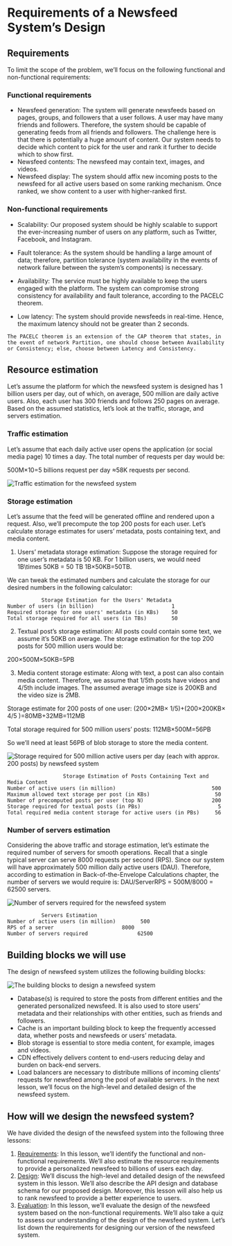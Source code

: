 # Requirements of a Newsfeed System’s Design
## Requirements
To limit the scope of the problem, we’ll focus on the following functional and non-functional requirements:

### Functional requirements
- Newsfeed generation: The system will generate newsfeeds based on pages, groups, and followers that a user follows. A user may have many friends and followers. Therefore, the system should be capable of generating feeds from all friends and followers. The challenge here is that there is potentially a huge amount of content. Our system needs to decide which content to pick for the user and rank it further to decide which to show first.
- Newsfeed contents: The newsfeed may contain text, images, and videos.
- Newsfeed display: The system should affix new incoming posts to the newsfeed for all active users based on some ranking mechanism. Once ranked, we show content to a user with higher-ranked first.

### Non-functional requirements
- Scalability: Our proposed system should be highly scalable to support the ever-increasing number of users on any platform, such as Twitter, Facebook, and Instagram.

- Fault tolerance: As the system should be handling a large amount of data; therefore, partition tolerance (system availability in the events of network failure between the system’s components) is necessary.

- Availability: The service must be highly available to keep the users engaged with the platform. The system can compromise strong consistency for availability and fault tolerance, according to the PACELC theorem.

- Low latency: The system should provide newsfeeds in real-time. Hence, the maximum latency should not be greater than 2 seconds.

```
The PACELC theorem is an extension of the CAP theorem that states, in the event of network Partition, one should choose between Availability or Consistency; else, choose between Latency and Consistency.
```

## Resource estimation
Let’s assume the platform for which the newsfeed system is designed has 1 billion users per day, out of which, on average, 500 million are daily active users. Also, each user has 300 friends and follows 250 pages on average. Based on the assumed statistics, let’s look at the traffic, storage, and servers estimation.

### Traffic estimation
Let’s assume that each daily active user opens the application (or social media page) 10 times a day. The total number of requests per day would be:

500M×10=5 billions request per day ≈58K requests per second.

![Traffic estimation for the newsfeed system](./traffic.jpg)

### Storage estimation
Let’s assume that the feed will be generated offline and rendered upon a request. Also, we’ll precompute the top 200 posts for each user. Let’s calculate storage estimates for users’ metadata, posts containing text, and media content.

1. Users’ metadata storage estimation: Suppose the storage required for one user’s metadata is 50 KB. For 1 billion users, we would need 1B\times 50KB = 50 TB
1B×50KB=50TB.

We can tweak the estimated numbers and calculate the storage for our desired numbers in the following calculator:
```
           Storage Estimation for the Users' Metadata
Number of users (in billion)	                     1
Required storage for one users' metadata (in KBs)    50
Total storage required for all users (in TBs)        50
```

2. Textual post’s storage estimation: All posts could contain some text, we assume it’s 50KB on average. The storage estimation for the top 200 posts for 500 million users would be:

200×500M×50KB=5PB

3. Media content storage estimate: Along with text, a post can also contain media content. Therefore, we assume that 1/5th posts have videos and 4/5th include images. The assumed average image size is 200KB and the video size is 2MB.

Storage estimate for 200 posts of one user: (200×2MB× 1/5)+(200×200KB× 4/5 )=80MB+32MB=112MB

Total storage required for 500 million users’ posts: 112MB×500M=56PB

So we’ll need at least 56PB of blob storage to store the media content.

![Storage required for 500 million active users per day (each with approx. 200 posts) by newsfeed system](./storage.jpg)

```
                  Storage Estimation of Posts Containing Text and Media Content
Number of active users (in million)                               500
Maximum allowed text storage per post (in KBs)                     50
Number of precomputed posts per user (top N)                      200
Storage required for textual posts (in PBs)                         5
Total required media content storage for active users (in PBs)     56
```

### Number of servers estimation
Considering the above traffic and storage estimation, let’s estimate the required number of servers for smooth operations. Recall that a single typical server can serve 8000 requests per second (RPS). Since our system will have approximately 500 million daily active users (DAU). Therefore, according to estimation in Back-of-the-Envelope Calculations chapter, the number of servers we would require is:
DAU/ServerRPS = 500M/8000 = 62500 servers.

![Number of servers required for the newsfeed system](./servers.jpg)

```
           Servers Estimation
Number of active users (in million)        500
RPS of a server	                     8000
Number of servers required                62500
```

## Building blocks we will use
The design of newsfeed system utilizes the following building blocks:

![The building blocks to design a newsfeed system](./bb.jpg)

- Database(s) is required to store the posts from different entities and the generated personalized newsfeed. It is also used to store users’ metadata and their relationships with other entities, such as friends and followers.
- Cache is an important building block to keep the frequently accessed data, whether posts and newsfeeds or users’ metadata.
- Blob storage is essential to store media content, for example, images and videos.
- CDN effectively delivers content to end-users reducing delay and burden on back-end servers.
- Load balancers are necessary to distribute millions of incoming clients’ requests for newsfeed among the pool of available servers.
In the next lesson, we’ll focus on the high-level and detailed design of the newsfeed system.


## How will we design the newsfeed system?
We have divided the design of the newsfeed system into the following three lessons:

1. [Requirements](../Requirements%20of%20a%20Newsfeed%20System's%20Design/): In this lesson, we’ll identify the functional and non-functional requirements. We’ll also estimate the resource requirements to provide a personalized newsfeed to billions of users each day.
2. [Design](../Design%20of%20a%20Newsfeed%20System/): We’ll discuss the high-level and detailed design of the newsfeed system in this lesson. We’ll also describe the API design and database schema for our proposed design. Moreover, this lesson will also help us to rank newsfeed to provide a better experience to users.
3. [Evaluation](../Evaluation%20of%20a%20Newsfeed%20System's%20Design/): In this lesson, we’ll evaluate the design of the newsfeed system based on the non-functional requirements. We’ll also take a quiz to assess our understanding of the design of the newsfeed system.
Let’s list down the requirements for designing our version of the newsfeed system.

